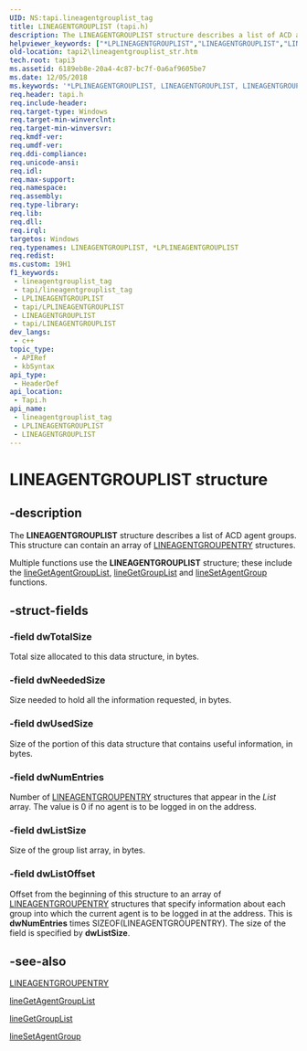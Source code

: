 ```yaml
---
UID: NS:tapi.lineagentgrouplist_tag
title: LINEAGENTGROUPLIST (tapi.h)
description: The LINEAGENTGROUPLIST structure describes a list of ACD agent groups. This structure can contain an array of LINEAGENTGROUPENTRY structures.
helpviewer_keywords: ["*LPLINEAGENTGROUPLIST","LINEAGENTGROUPLIST","LINEAGENTGROUPLIST structure [TAPI 2.2]","LPLINEAGENTGROUPLIST","LPLINEAGENTGROUPLIST structure pointer [TAPI 2.2]","_tapi2_lineagentgrouplist_str","tapi/LINEAGENTGROUPLIST","tapi/LPLINEAGENTGROUPLIST","tapi2.lineagentgrouplist_str"]
old-location: tapi2\lineagentgrouplist_str.htm
tech.root: tapi3
ms.assetid: 6189eb8e-20a4-4c87-bc7f-0a6af9605be7
ms.date: 12/05/2018
ms.keywords: '*LPLINEAGENTGROUPLIST, LINEAGENTGROUPLIST, LINEAGENTGROUPLIST structure [TAPI 2.2], LPLINEAGENTGROUPLIST, LPLINEAGENTGROUPLIST structure pointer [TAPI 2.2], _tapi2_lineagentgrouplist_str, tapi/LINEAGENTGROUPLIST, tapi/LPLINEAGENTGROUPLIST, tapi2.lineagentgrouplist_str'
req.header: tapi.h
req.include-header: 
req.target-type: Windows
req.target-min-winverclnt: 
req.target-min-winversvr: 
req.kmdf-ver: 
req.umdf-ver: 
req.ddi-compliance: 
req.unicode-ansi: 
req.idl: 
req.max-support: 
req.namespace: 
req.assembly: 
req.type-library: 
req.lib: 
req.dll: 
req.irql: 
targetos: Windows
req.typenames: LINEAGENTGROUPLIST, *LPLINEAGENTGROUPLIST
req.redist: 
ms.custom: 19H1
f1_keywords:
 - lineagentgrouplist_tag
 - tapi/lineagentgrouplist_tag
 - LPLINEAGENTGROUPLIST
 - tapi/LPLINEAGENTGROUPLIST
 - LINEAGENTGROUPLIST
 - tapi/LINEAGENTGROUPLIST
dev_langs:
 - c++
topic_type:
 - APIRef
 - kbSyntax
api_type:
 - HeaderDef
api_location:
 - Tapi.h
api_name:
 - lineagentgrouplist_tag
 - LPLINEAGENTGROUPLIST
 - LINEAGENTGROUPLIST
---
```


# LINEAGENTGROUPLIST structure


## -description

The 
<b>LINEAGENTGROUPLIST</b> structure describes a list of ACD agent groups. This structure can contain an array of 
<a href="/windows/desktop/api/tapi/ns-tapi-lineagentgroupentry">LINEAGENTGROUPENTRY</a> structures.

Multiple functions use the 
<b>LINEAGENTGROUPLIST</b> structure; these include the 
<a href="/windows/desktop/api/tapi/nf-tapi-linegetagentgrouplista">lineGetAgentGroupList</a>, 
<a href="/windows/desktop/api/tapi/nf-tapi-linegetgrouplista">lineGetGroupList</a> and 
<a href="/windows/desktop/api/tapi/nf-tapi-linesetagentgroup">lineSetAgentGroup</a> functions.

## -struct-fields

### -field dwTotalSize

Total size allocated to this data structure, in bytes.

### -field dwNeededSize

Size needed to hold all the information requested, in bytes.

### -field dwUsedSize

Size of the portion of this data structure that contains useful information, in bytes.

### -field dwNumEntries

Number of 
<a href="/windows/desktop/api/tapi/ns-tapi-lineagentgroupentry">LINEAGENTGROUPENTRY</a> structures that appear in the <i>List</i> array. The value is 0 if no agent is to be logged in on the address.

### -field dwListSize

Size of the group list array, in bytes.

### -field dwListOffset

Offset from the beginning of this structure to an array of 
<a href="/windows/desktop/api/tapi/ns-tapi-lineagentgroupentry">LINEAGENTGROUPENTRY</a> structures that specify information about each group into which the current agent is to be logged in at the address. This is <b>dwNumEntries</b> times SIZEOF(LINEAGENTGROUPENTRY). The size of the field is specified by <b>dwListSize</b>.

## -see-also

<a href="/windows/desktop/api/tapi/ns-tapi-lineagentgroupentry">LINEAGENTGROUPENTRY</a>



<a href="/windows/desktop/api/tapi/nf-tapi-linegetagentgrouplista">lineGetAgentGroupList</a>



<a href="/windows/desktop/api/tapi/nf-tapi-linegetgrouplista">lineGetGroupList</a>



<a href="/windows/desktop/api/tapi/nf-tapi-linesetagentgroup">lineSetAgentGroup</a>

